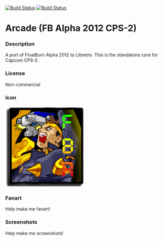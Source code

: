 [![Build Status](https://travis-ci.org/kodi-game/game.libretro.fbalpha2012-cps2.svg?branch=master)](https://travis-ci.org/kodi-game/game.libretro.fbalpha2012-cps2)
[![Build Status](https://ci.appveyor.com/api/projects/status/github/kodi-game/game.libretro.fbalpha2012-cps2?svg=true)](https://ci.appveyor.com/project/kodi-game/game-libretro-fbalpha2012-cps2)

# Arcade (FB Alpha 2012 CPS-2)

### Description

A port of FinalBurn Alpha 2012 to Libretro. This is the standalone core for Capcom CPS-2.

### License

Non-commercial

### Icon

![Icon](game.libretro.fbalpha2012-cps2/resources/icon.png)

### Fanart

Help make me fanart!

### Screenshots

Help make me screenshots!
